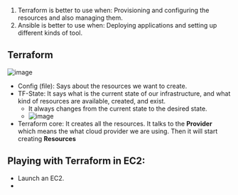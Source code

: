 1) Terraform is better to use when: Provisioning and configuring the resources and also managing them.
2) Ansible is better to use when: Deploying applications and setting up different kinds of tool.


## Terraform
![image](https://github.com/iemad/Learning-DevOps-2023/assets/17620076/633eb0cd-f7ce-4d77-b084-c63c077b546d)
- Config (file): Says about the resources we want to create.
- TF-State: It says what is the current state of our infrastructure, and what kind of resources are available, created, and exist.
  - It always changes from the current state to the desired state.
  - ![image](https://github.com/iemad/Learning-DevOps-2023/assets/17620076/3664af40-4d5c-4bfa-ab91-8f4ffaf9f88d)
- Terraform core: It creates all the resources. It talks to the **Provider** which means the what cloud provider we are using. Then it will start creating **Resources**


## Playing with Terraform in EC2:
- Launch an EC2.
- 


